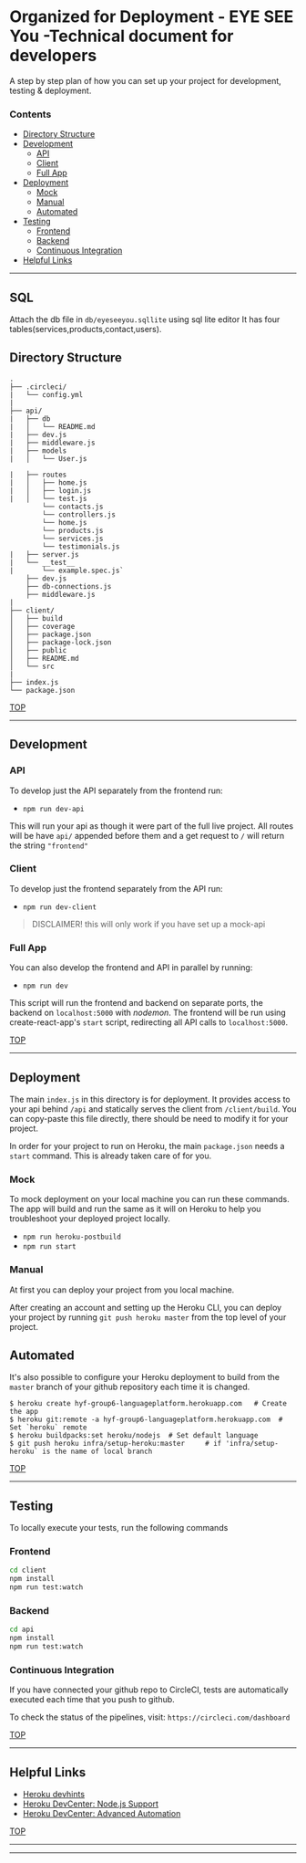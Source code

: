 # Organized for Deployment - EYE SEE You -Technical document for developers

A step by step plan of how you can set up your project for development, testing & deployment.

### Contents

- [Directory Structure](#directory-structure)
- [Development](#development)
  - [API](#api)
  - [Client](#client)
  - [Full App](#full-app)
- [Deployment](#deployment)
  - [Mock](#mock)
  - [Manual](#manual)
  - [Automated](#automated)
- [Testing](#testing)
  - [Frontend](#Frontend)
  - [Backend](#backend)
  - [Continuous Integration](#continuous-integration)
- [Helpful Links](#helpful-links)

---

## SQL

Attach the db file in `db/eyeseeyou.sqllite` using sql lite editor
It has four tables(services,products,contact,users).

## Directory Structure

```
.
├── .circleci/
|   └── config.yml
|
├── api/
|   ├── db
|   │   └── README.md
|   ├── dev.js
|   ├── middleware.js
|   ├── models
|   │   └── User.js

|   ├── routes
|   │   ├── home.js
|   │   ├── login.js
|   │   └── test.js
        └── contacts.js
        └── controllers.js
        └── home.js
        └── products.js
        └── services.js
        └── testimonials.js
|   ├── server.js
|   └── __test__
|       └── example.spec.js`
    ├── dev.js
    ├── db-connections.js
    ├── middleware.js
|
├── client/
│   ├── build
│   ├── coverage
│   ├── package.json
│   ├── package-lock.json
│   ├── public
│   ├── README.md
│   └── src
|
├── index.js
└── package.json
```

[TOP](#organized-for-deployment)

---

## Development

### API

To develop just the API separately from the frontend run:

- `npm run dev-api`

This will run your api as though it were part of the full live project. All routes will be have `api/` appended before them and a get request to `/` will return the string `"frontend"`

### Client

To develop just the frontend separately from the API run:

- `npm run dev-client`

> DISCLAIMER! this will only work if you have set up a mock-api

### Full App

You can also develop the frontend and API in parallel by running:

- `npm run dev`

This script will run the frontend and backend on separate ports, the backend on `localhost:5000` with _nodemon_. The frontend will be run using create-react-app's `start` script, redirecting all API calls to `localhost:5000`.

[TOP](#organized-for-deployment)

---

## Deployment

The main `index.js` in this directory is for deployment. It provides access to your api behind `/api` and statically serves the client from `/client/build`. You can copy-paste this file directly, there should be need to modify it for your project.

In order for your project to run on Heroku, the main `package.json` needs a `start` command. This is already taken care of for you.

### Mock

To mock deployment on your local machine you can run these commands. The app will build and run the same as it will on Heroku to help you troubleshoot your deployed project locally.

- `npm run heroku-postbuild`
- `npm run start`

### Manual

At first you can deploy your project from you local machine.

After creating an account and setting up the Heroku CLI, you can deploy your project by running `git push heroku master` from the top level of your project.

## Automated

It's also possible to configure your Heroku deployment to build from the `master` branch of your github repository each time it is changed.

```
$ heroku create hyf-group6-languageplatform.herokuapp.com   # Create the app
$ heroku git:remote -a hyf-group6-languageplatform.herokuapp.com  # Set `heroku` remote
$ heroku buildpacks:set heroku/nodejs  # Set default language
$ git push heroku infra/setup-heroku:master     # if 'infra/setup-heroku` is the name of local branch
```

[TOP](#organized-for-deployment)

---

## Testing

To locally execute your tests, run the following commands

### Frontend

```bash
cd client
npm install
npm run test:watch
```

### Backend

```bash
cd api
npm install
npm run test:watch
```

### Continuous Integration

If you have connected your github repo to CircleCI, tests are automatically executed each time that you push to github.

To check the status of the pipelines, visit: `https://circleci.com/dashboard`

[TOP](#organized-for-deployment)

---

## Helpful Links

- [Heroku devhints](https://devhints.io/heroku)
- [Heroku DevCenter: Node.js Support](https://devcenter.heroku.com/articles/nodejs-support)
- [Heroku DevCenter: Advanced Automation](https://devcenter.heroku.com/articles/multiple-environments#advanced-linking-local-branches-to-remote-apps)

[TOP](#organized-for-deployment)

---

---
